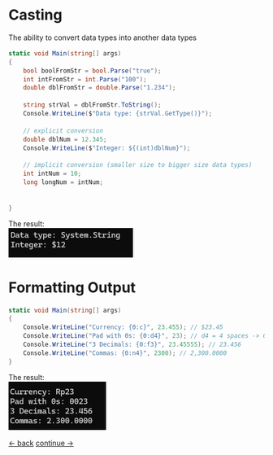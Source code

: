 # Casting

The ability to convert data types into another data types

```csharp
static void Main(string[] args)
{
    bool boolFromStr = bool.Parse("true");
    int intFromStr = int.Parse("100");
    double dblFromStr = double.Parse("1.234");

    string strVal = dblFromStr.ToString();
    Console.WriteLine($"Data type: {strVal.GetType()}");

    // explicit conversion
    double dblNum = 12.345;
    Console.WriteLine($"Integer: ${(int)dblNum}");

    // implicit conversion (smaller size to bigger size data types)
    int intNum = 10;
    long longNum = intNum;


}
```

The result: <br>
![Image](../images/basic/03-casting.png)


# Formatting Output

```csharp
static void Main(string[] args)
{
    Console.WriteLine("Currency: {0:c}", 23.455); // $23.45
    Console.WriteLine("Pad with 0s: {0:d4}", 23); // d4 = 4 spaces -> 0023
    Console.WriteLine("3 Decimals: {0:f3}", 23.45555); // 23.456
    Console.WriteLine("Commas: {0:n4}", 2300); // 2,300.0000
}
```

The result: <br>
![Image](../images/basic/04-formatting-output.png) 


[<- back](https://github.com/QuackPlayground/csharp/blob/main/theory/basic/02.md)
[continue ->](https://github.com/QuackPlayground/csharp/blob/main/theory/basic/04.md)